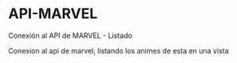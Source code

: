 # API-MARVEL
Conexión  al API de MARVEL - Listado

Conexion al api de marvel, listando los animes de esta en una vista
